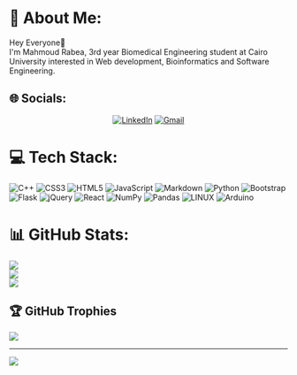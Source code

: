 # 💫 About Me:
Hey Everyone🤝  <br>I'm Mahmoud Rabea, 3rd year Biomedical Engineering student at Cairo University interested in Web development, Bioinformatics and Software Engineering.<br> 


## 🌐 Socials:
<div id="social" align="center">
  
[![LinkedIn](https://img.shields.io/badge/LinkedIn-%230077B5.svg?logo=linkedin&logoColor=white)](//www.linkedin.com/in/mahmoud-rabea-965694205/)
[![Gmail](https://img.shields.io/badge/gmail-%23E34F26.svg?style=plastic&logo=gmail&logoColor=white)](mailto:mahmoudrabia425@gmail.com)

</div>

# 💻 Tech Stack:
![C++](https://img.shields.io/badge/c++-%2300599C.svg?style=plastic&logo=c%2B%2B&logoColor=white) ![CSS3](https://img.shields.io/badge/css3-%231572B6.svg?style=plastic&logo=css3&logoColor=white) ![HTML5](https://img.shields.io/badge/html5-%23E34F26.svg?style=plastic&logo=html5&logoColor=white) ![JavaScript](https://img.shields.io/badge/javascript-%23323330.svg?style=plastic&logo=javascript&logoColor=%23F7DF1E) ![Markdown](https://img.shields.io/badge/markdown-%23000000.svg?style=plastic&logo=markdown&logoColor=white) ![Python](https://img.shields.io/badge/python-3670A0?style=plastic&logo=python&logoColor=ffdd54) ![Bootstrap](https://img.shields.io/badge/bootstrap-%23563D7C.svg?style=plastic&logo=bootstrap&logoColor=white) ![Flask](https://img.shields.io/badge/flask-%23000.svg?style=plastic&logo=flask&logoColor=white) ![jQuery](https://img.shields.io/badge/jquery-%230769AD.svg?style=plastic&logo=jquery&logoColor=white) ![React](https://img.shields.io/badge/react-%2320232a.svg?style=plastic&logo=react&logoColor=%2361DAFB) ![NumPy](https://img.shields.io/badge/numpy-%23013243.svg?style=plastic&logo=numpy&logoColor=white) ![Pandas](https://img.shields.io/badge/pandas-%23150458.svg?style=plastic&logo=pandas&logoColor=white) ![LINUX](https://img.shields.io/badge/Linux-FCC624?style=plastic&logo=linux&logoColor=black) ![Arduino](https://img.shields.io/badge/-Arduino-00979D?style=plastic&logo=Arduino&logoColor=white)

# 📊 GitHub Stats:
![](https://github-readme-stats.vercel.app/api?username=MahmoudRabea13&theme=dark&hide_border=false&include_all_commits=false&count_private=false)<br/>
![](https://github-readme-streak-stats.herokuapp.com/?user=MahmoudRabea13&theme=dark&hide_border=false)<br/>
![](https://github-readme-stats.vercel.app/api/top-langs/?username=MahmoudRabea13&theme=dark&hide_border=false&include_all_commits=false&count_private=false&layout=compact)


## 🏆 GitHub Trophies
![](https://github-profile-trophy.vercel.app/?username=MahmoudRabea13&theme=onedark&no-frame=true&no-bg=false&margin-w=4)

---
[![](https://visitcount.itsvg.in/api?id=MahmoudRabea13&icon=2&color=12)](https://visitcount.itsvg.in)

<!-- Proudly created with GPRM ( https://gprm.itsvg.in ) -->
